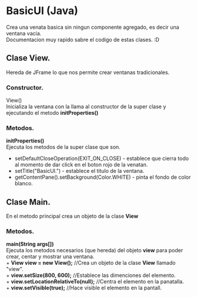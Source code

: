 # BasicUI (Java)
Crea una venata basica sin ningun componente agregado, es decir una ventana vacia.  
Documentacion muy rapido sabre el codigo de estas clases. :D  
  
  
## Clase View.
Hereda de JFrame lo que nos permite crear ventanas tradicionales.   
### Constructor.  
View()  
 Inicializa la ventana con la llama al constructor de la super clase y ejecutando el metodo __initProperties()__
### Metodos.  
__initProperties()__  
    Ejecuta los metodos de la super clase que son.  
   * setDefaultCloseOperation(EXIT_ON_CLOSE) - establece que cierra todo al momento de dar click en el boton rojo de la venatan.  
   * setTitle("BasicUI.") - establece el titulo de la ventana.  
   * getContentPane().setBackground(Color.WHITE) - pinta el fondo de color blanco.  
  
  
## Clase Main.
En el metodo principal crea un objeto de la clase __View__ 
### Metodos.
__main(String args[])__  
    Ejecuta los metodos necesarios (que hereda) del objeto __view__ para poder crear, centar y mostrar una ventana.  
    + __View view = new View();__ //Crea un objeto de la clase __View__ llamado "view".  
    + __view.setSize(800, 600);__ //Establece las dimenciones del elemento.  
    + __view.setLocationRelativeTo(null);__ //Centra el elemento en la panatalla.  
    + __view.setVisible(true);__ //Hace visible el elemento en la pantall.  
